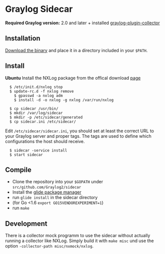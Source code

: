 # Graylog Sidecar

**Required Graylog version:** 2.0 and later + installed [graylog-plugin-collector](https://github.com/Graylog2/graylog-plugin-collector/blob/master/README.md)

Installation
------------

[Download the binary](https://github.com/Graylog2/sidecar/releases) and place it in a directory included in your `$PATH`.

Install
-------

**Ubuntu**
Install the NXLog package from the offical download [page](https://nxlog.org/products/nxlog-community-edition/download)

```
  $ /etc/init.d/nxlog stop
  $ update-rc.d -f nxlog remove
	$ gpasswd -a nxlog adm
	$ install -d -o nxlog -g nxlog /var/run/nxlog
 
  $ cp sidecar /usr/bin/
  $ mkdir /var/log/sidecar
  $ mkdir -p /etc/sidecar/generated
  $ cp sidecar.ini /etc/sidecar/
```

Edit `/etc/sidecar/sidecar.ini`, you should set at least the correct URL to your Graylog server and proper tags.
The tags are used to define which configurations the host should receive.

```
  $ sidecar -service install
  $ start sidecar
```

Compile
-------

  * Clone the repository into your `$GOPATH` under `src/github.com/Graylog2/sidecar`
  * Install the [glide package manager](https://glide.sh)
  * run `glide install` in the sidecar directory
  * (for Go <1.6 `export GO15VENDOREXPERIMENT=1`)
  * run `make`

Development
-----------

There is a collector mock programm to use the sidecar without actually running a collector like NXLog. Simply build it with
`make misc` und use the option `-collector-path misc/nxmock/nxlog`.
